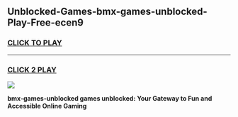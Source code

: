 
## Unblocked-Games-bmx-games-unblocked-Play-Free-ecen9
<h3>
<a href="https://premium76.site?title=bmx-games-unblocked&ref=21A">CLICK TO PLAY</a></h3>
<hr>

<h3>
<a href="https://premium76.site?title=bmx-games-unblocked&ref=21A">CLICK 2 PLAY</a>
  
</h3>

<a href="https://premium76.site?title=bmx-games-unblocked&ref=21A"><img src="https://clearcache.store/games.png"></a>


**bmx-games-unblocked games unblocked: Your Gateway to Fun and Accessible Online Gaming**
